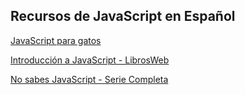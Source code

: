 ## Recursos de JavaScript en Español

[JavaScript para gatos](https://jsparagatos.com/)

[Introducción a JavaScript - LibrosWeb](https://librosweb.es/libro/javascript/)

[No sabes JavaScript - Serie Completa](https://github.com/getify/You-Dont-Know-JS/)
